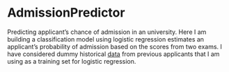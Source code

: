 # AdmissionPredictor
Predicting applicant’s chance of admission in an university.
Here I am building a classification model using logistic regression estimates an applicant’s probability of admission based on the scores from two exams. I have considered dummy historical [data](data.txt) from previous applicants that I am using as a training set for logistic regression.
